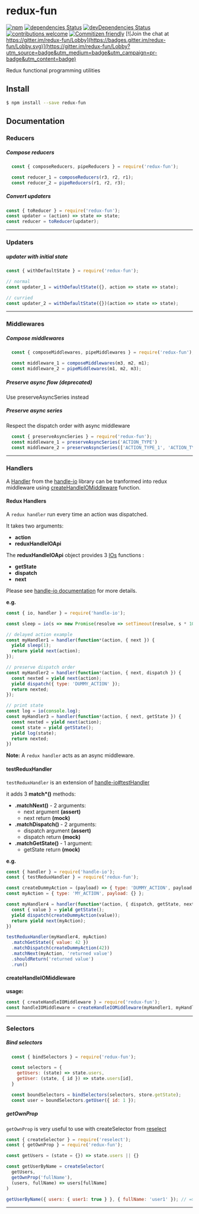 redux-fun
===============
[![npm](https://img.shields.io/npm/v/redux-fun.svg)](https://www.npmjs.com/package/redux-fun)
[![dependencies Status](https://david-dm.org/guillaumearm/redux-fun/status.svg)](https://david-dm.org/guillaumearm/redux-fun)
[![devDependencies Status](https://david-dm.org/guillaumearm/redux-fun/dev-status.svg)](https://david-dm.org/guillaumearm/redux-fun?type=dev)
[![contributions welcome](https://img.shields.io/badge/contributions-welcome-brightgreen.svg?style=flat)](https://github.com/guillaumearm/redux-fun/blob/master/CONTRIBUTING.md)
[![Commitizen friendly](https://img.shields.io/badge/commitizen-friendly-brightgreen.svg)](http://commitizen.github.io/cz-cli/)
[![Join the chat at https://gitter.im/redux-fun/Lobby](https://badges.gitter.im/redux-fun/Lobby.svg)](https://gitter.im/redux-fun/Lobby?utm_source=badge&utm_medium=badge&utm_campaign=pr-badge&utm_content=badge)

Redux functional programming utilities

## Install
```bash
$ npm install --save redux-fun
```

## Documentation


### Reducers

##### Compose reducers
```js
  const { composeReducers, pipeReducers } = require('redux-fun');

  const reducer_1 = composeReducers(r3, r2, r1);
  const reducer_2 = pipeReducers(r1, r2, r3);
```

##### Convert updaters
```js
const { toReducer } = require('redux-fun');
const updater = (action) => state => state;
const reducer = toReducer(updater);
```

----------------------

### Updaters
##### updater with initial state
```js
const { withDefaultState } = require('redux-fun');

// normal
const updater_1 = withDefaultState({}, action => state => state);

// curried
const updater_2 = withDefaultState({})(action => state => state);
```
----------------------

### Middlewares

##### Compose middlewares
```js
  const { composeMiddlewares, pipeMiddlewares } = require('redux-fun');

  const middleware_1 = composeMiddlewares(m3, m2, m1);
  const middleware_2 = pipeMiddlewares(m1, m2, m3);
```

##### Preserve async flow (deprecated)
Use preserveAsyncSeries instead

##### Preserve async series
Respect the dispatch order with async middleware
```js
  const { preserveAsyncSeries } = require('redux-fun');
  const middleware_1 = preserveAsyncSeries('ACTION_TYPE')
  const middleware_2 = preserveAsyncSeries(['ACTION_TYPE_1', 'ACTION_TYPE_2'])
```
----------------------

### Handlers
A [Handler](https://github.com/guillaumearm/handle-io/#handlers) from the [handle-io](https://github.com/guillaumearm/handle-io) library can be tranformed into redux middleware using [createHandleIOMiddleware](https://github.com/guillaumearm/redux-fun#createhandleiomiddleware) function.

#### Redux Handlers

A `redux handler` run every time an action was dispatched.

It takes two arguments:
- **action**
- **reduxHandleIOApi**



The **reduxHandleIOApi** object provides 3 [IOs](https://github.com/guillaumearm/handle-io/#io) functions :
- **getState**
- **dispatch**
- **next**

Please see [handle-io documentation](https://github.com/guillaumearm/handle-io/#readme) for more details.

**e.g.**

```js
const { io, handler } = require('handle-io');

const sleep = io(s => new Promise(resolve => setTimeout(resolve, s * 1000)));

// delayed action example
const myHandler1 = handler(function*(action, { next }) {
  yield sleep(1);
  return yield next(action);
});

// preserve dispatch order
const myHandler2 = handler(function*(action, { next, dispatch }) {
  const nexted = yield next(action);
  yield dispatch({ type: 'DUMMY_ACTION' });
  return nexted;
});

// print state
const log = io(console.log);
const myHandler3 = handler(function*(action, { next, getState }) {
  const nexted = yield next(action);
  const state = yield getState();
  yield log(state);
  return nexted;
})
```

**Note:** A `redux handler` acts as an async middleware.

#### testReduxHandler

`testReduxHandler` is an extension of [handle-io#testHandler](https://github.com/guillaumearm/handle-io/#test-side-effects-orchestration-without-pain)

it adds 3 **match\*()** methods:
- **.matchNext()** - 2 arguments:
  - next argument **(assert)**
  - next return **(mock)**
- **.matchDispatch()** - 2 arguments:
  - dispatch argument **(assert)**
  - dispatch return **(mock)**
- **.matchGetState()** - 1 argument:
  - getState return **(mock)**

**e.g.**
```js
const { handler } = require('handle-io');
const { testReduxHandler } = require('redux-fun');

const createDummyAction = (payload) => { type: 'DUMMY_ACTION', payload }
const myAction = { type: 'MY_ACTION', payload: {} };

const myHandler4 = handler(function*(action, { dispatch, getState, next }) {
  const { value } = yield getState();
  yield dispatch(createDummyAction(value));
  return yield next(myAction);
})

testReduxHandler(myHandler4, myAction)
  .matchGetState({ value: 42 })
  .matchDispatch(createDummyAction(42))
  .matchNext(myAction, 'returned value')
  .shouldReturn('returned value')
  .run()
```

#### createHandleIOMiddleware

**usage:**
```js
const { createHandleIOMiddleware } = require('redux-fun');
const handleIOMiddleware = createHandleIOMiddleware(myHandler1, myHandler2, myHandler3, myHandler4)
```

----------------------
### Selectors

##### Bind selectors

```js
  const { bindSelectors } = require('redux-fun');

  const selectors = {
    getUsers: (state) => state.users,
    getUser: (state, { id }) => state.users[id],
  }

  const boundSelectors = bindSelectors(selectors, store.getState);
  const user = boundSelectors.getUser({ id: 1 });
```

##### getOwnProp

`getOwnProp` is very useful to use with createSelector from [reselect](https://github.com/reactjs/reselect)

```js
const { createSelector } = require('reselect');
const { getOwnProp } = require('redux-fun');

const getUsers = (state = {}) => state.users || {}

const getUserByName = createSelector(
  getUsers,
  getOwnProp('fullName'),
  (users, fullName) => users[fullName]
)

getUserByName({ users: { user1: true } }, { fullName: 'user1' }); // => true
```
----------------------
